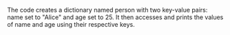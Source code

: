 
The code creates a dictionary named person with two key-value pairs: name set to "Alice" and age set to 25. It then accesses and prints the values of name and age using their respective keys.
